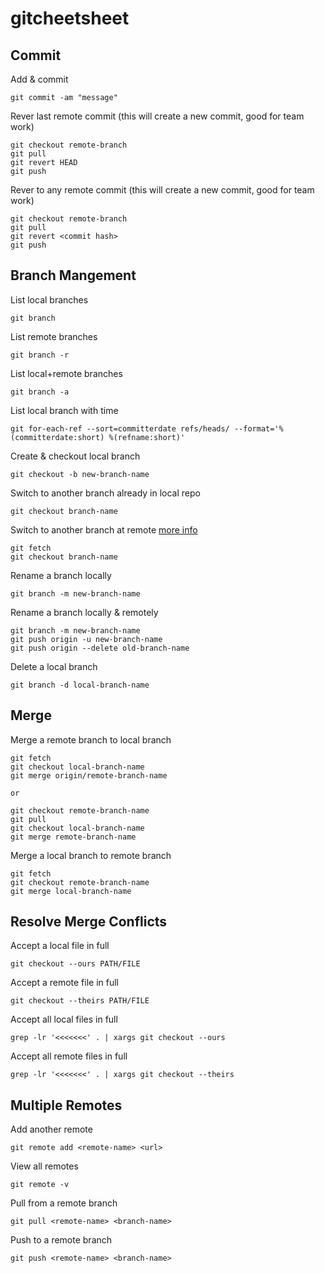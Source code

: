 # gitcheetsheet

## Commit
Add & commit
```
git commit -am "message"
```

Rever last remote commit (this will create a new commit, good for team work)
```
git checkout remote-branch
git pull
git revert HEAD
git push
```

Rever to any remote commit (this will create a new commit, good for team work)
```
git checkout remote-branch
git pull
git revert <commit hash>
git push
```

## Branch Mangement
List local branches
```
git branch
```

List remote branches
```
git branch -r
```

List local+remote branches
```
git branch -a
```

List local branch with time
```
git for-each-ref --sort=committerdate refs/heads/ --format='%(committerdate:short) %(refname:short)'
```

Create & checkout local branch
```
git checkout -b new-branch-name
```

Switch to another branch already in local repo
```
git checkout branch-name
```

Switch to another branch at remote [more info](https://stackoverflow.com/questions/1783405/how-do-i-check-out-a-remote-git-branch)
```
git fetch
git checkout branch-name
```

Rename a branch locally
```
git branch -m new-branch-name
```

Rename a branch locally & remotely
```
git branch -m new-branch-name
git push origin -u new-branch-name
git push origin --delete old-branch-name
```

Delete a local branch
```
git branch -d local-branch-name
```

## Merge
Merge a remote branch to local branch
```
git fetch
git checkout local-branch-name
git merge origin/remote-branch-name

or 

git checkout remote-branch-name
git pull
git checkout local-branch-name
git merge remote-branch-name
```

Merge a local branch to remote branch
```
git fetch
git checkout remote-branch-name
git merge local-branch-name
```

## Resolve Merge Conflicts
Accept a local file in full
```
git checkout --ours PATH/FILE
```

Accept a remote file in full
```
git checkout --theirs PATH/FILE
```

Accept all local files in full
```
grep -lr '<<<<<<<' . | xargs git checkout --ours
```

Accept all remote files in full
```
grep -lr '<<<<<<<' . | xargs git checkout --theirs
```

## Multiple Remotes
Add another remote
```
git remote add <remote-name> <url>
```

View all remotes
```
git remote -v
```

Pull from a remote branch
```
git pull <remote-name> <branch-name>
```

Push to a remote branch
```
git push <remote-name> <branch-name>
```
